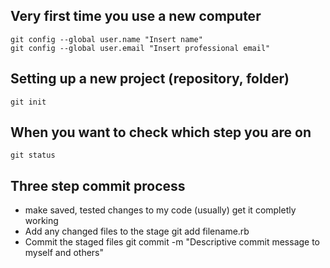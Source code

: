 Very first time you use a new computer
----------------------------

    git config --global user.name "Insert name"
    git config --global user.email "Insert professional email"

Setting up a new project (repository, folder)
----------------------------------- 
    git init

When you want to check which step you are on
-------------------------------------

    git status

Three step commit process
----------------------------------

* make saved, tested changes to my code (usually) get it completly working
* Add any changed files to the stage
    git add filename.rb
* Commit the staged files
    git commit -m "Descriptive commit message to myself and others"